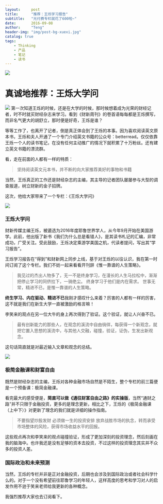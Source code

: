 ```yaml
---
layout:     post
title:      "推荐：王烁学习报告"
subtitle:   "光付费专栏就花了600啦~"
date:       2016-09-08
author:     "Teng"
header-img: "img/post-bg-xuexi.jpg"
catalog: true
tags:
    - Thinking
    - 产品
    - 笔记
    - 读书
---
```


![](http://7xtgob.com1.z0.glb.clouddn.com/16-9-8/73957152.jpg)

# 真诚地推荐：王烁大学问

![](http://7xtgob.com1.z0.glb.clouddn.com/16-9-5/39748590.jpg)
第一次知道王烁的时候，还是在大学的时候，那时候想着成为光荣的财经记者，时不时就买财经杂志来学习。看到《财新周刊》的卷首语每每都是王烁撰写，而非名气更大的胡舒立，那时便是好奇，王烁是谁？

等等工作了，也离开了记者，倒是真正体会到了王烁的本事。因为喜欢阅读英文原本书，王烁和夫人开通了一个专门介绍英文书籍的公众号：betterread。仅仅依靠王烁一个人的读书笔记，在没有任何主动推广的情况下就积累了十万粉丝。还有建立英文书籍的漂流群。

看，走在前面的人都有一样的特质：

> 坚持阅读英文元本书，并不断的向大家推荐美好的事物和书籍

当然，王烁真正的工作还是财经杂志的主编，其主导的记者团队屡屡参与大型的调查报道，树立财新的金子招牌。

这次，他给大家带来了一个专栏：《王烁大学问》

![](http://7xtgob.com1.z0.glb.clouddn.com/16-9-5/80690263.jpg)

### **王烁大学问**

财新传媒主编王烁，被遴选为2016年度耶鲁世界学人，从今年9月开始在美国游学。此前，他出版了新书《我们为什么总是看错人》，是其读书札记的汇编，非常成功，广受关注。受此鼓励，王烁决定乘游学美国之机，代读者提问，写出其“学习报告”。

王烁学习报告在“得到”和财新网上同步上线，基于对王烁的以往认识，我在第一时间订阅了这个专栏。我们不妨一起来看看开刊辞《惟一靠谱的人生策略》。

> 我见过的杰出人物多了，无一不是终身学习，在漫长的人生马拉松中，渐渐把停止学习的同侪拉下，一骑绝尘。
> 终身学习于他们是内在需求。
> 世事无常，精进不已，是惟一靠谱的人生策略。

**终生学习、内在驱动、精进不已**我刚才感叹什么来着？厉害的人都有一样的厉害，这不就是我们在新生大学一直被激励的格言嘛！

李笑来的观点在另一位大牛的身上再次得到了验证。这个验证，就让人兴奋不已。

> 最有创新能力的那些人，在观念的溪流中自由徜徉，每获得一个新观念，就把它置入思想的溪流中，与其他人交融，碰撞，验证，证伪，生发出新观念。

这句话简直就是对最近输入文章和观念的总结。


![](http://7xtgob.com1.z0.glb.clouddn.com/16-9-5/13475992.jpg)
### 极简金融课和财富自由

既然是财经杂志的主编，王烁对各种金融市场自然是不陌生，整个专栏的前三篇便是一个预备课：极简金融课。

看完最大的感受便是，**简直可以做《通往财富自由之路》的实操版**，当然“通财之路”并不只限于金融投资，更多的是理念更新，相比之下，王烁的《极简金融课（上中下）》对更新了理念的我们就是详细的操作指南。

> 不要指望炒股发财
> 必须做一生的投资安排
> 放弃战胜市场的执念，转而承受市场整体的风险，获得市场收益水平的回报。

这些观点再次和李笑来的观点碰撞验证，形成了更加深刻的投资理念，然后刻画在我的脑海中。也许我还是没有足够的资本去投资，不过这样的投资理念其实并不众多的投资人差。

### 国际政治和未来预测

当然，王烁的专栏并非是正对金融投资，后期也会涉及到国际政治或者社会科学什么的。对于一个没有希望前往耶鲁学习的年轻人，这样高度的思考和学习对人的启发作用不逊于笑来老师给我更新的各种概念。

我强烈推荐大家也去订阅看下。

